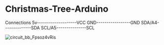 # Christmas-Tree-Arduino

Connections 
5v--------------------VCC
GND-----------------GND
SDA/A4--------------SDA
SCL/A5---------------SCL

![circuit_bb_Fpsoz4vRis](https://user-images.githubusercontent.com/25066959/69376807-fb4da500-0c78-11ea-9f09-8d593f8b453c.jpg)

